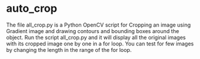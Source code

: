 # auto_crop

The file all_crop.py is a Python OpenCV script for Cropping an image using Gradient image and drawing contours and bounding boxes around the object. 
Run the script all_crop.py and it will display all the original images with its cropped image one by one in a for loop.
You can test for few images by changing the length in the range of the for loop.
